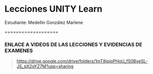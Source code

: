 # Lecciones UNITY Learn
Estudiante: Medellin González Marlene

===================

### ENLACE A VIDEOS DE LAS LECCIONES Y EVIDENCIAS DE EXAMENES
> https://drive.google.com/drive/folders/1mT8jpipPHoU_fS0BveSL-JS_pX2oYZ7M?usp=sharing
